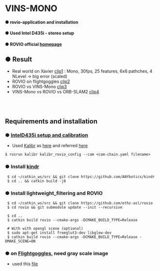 # VINS-MONO

#### ● rovio-application and installation
#### ● Used Intel D435i - stereo setup
#### ● ROVIO official [homepage](https://github.com/ethz-asl/rovio)
## ● Result
+ Real world on Xavier [clip1](https://youtu.be/_o2KwT8jJN0) : Mono, 30fps, 25 features, 6x6 pathches, 4 NLevel -> big error (scaled)
+ ROVIO on flightgoggles [clip2](https://youtu.be/3Xgwi7k6css)
+ ROVIO vs VINS-Mono [clip3](https://youtu.be/n0N2qDcNcBQ)
+ VINS-Mono vs ROVIO vs ORB-SLAM2 [clip4](https://youtu.be/XMyiNlIbDXU)

<br><br>

## Requirements and installation

### ● [IntelD435i setup and calibration](https://github.com/engcang/VINS-application/tree/Intel-D435i)
  + Used [Kalibr](https://github.com/ethz-asl/kalibr) as [here](https://github.com/engcang/vins-application#-calibration--kalibr---synchronization-time-offset-extrinsic-parameter) and referred [here](https://support.stereolabs.com/hc/en-us/articles/360012749113-How-can-I-use-Kalibr-with-the-ZED-Mini-camera-in-ROS-)
  ~~~shell
  $ rosrun kalibr kalibr_rovio_config --cam <cam-chain.yaml filename>
  ~~~

### ● Install [kindr](https://github.com/ANYbotics/kindr)
 ~~~shell
  $ cd ~/catkin_ws/src && git clone https://github.com/ANYbotics/kindr
  $ cd .. && catkin build -j8
 ~~~

### ● Install lightweight_filtering and ROVIO
 ~~~shell
  $ cd ~/catkin_ws/src && git clone https://github.com/ethz-asl/rovio
  $ cd rovio && git submodule update --init --recursive

  $ cd ..
  $ catkin build rovio --cmake-args -DCMAKE_BUILD_TYPE=Release

  # With with opengl scene (optional)
  $ sudo apt-get install freeglut3-dev libglew-dev
  $ catkin build rovio --cmake-args -DCMAKE_BUILD_TYPE=Release -DMAKE_SCENE=ON
 ~~~
 
 ### ● on [Flightgoggles](http://flightgoggles.mit.edu), need gray scale image
 + used this [file](https://github.com/engcang/rovio-application/blob/master/flightgoggles-rovio/scripts/rgb2gray.py)
